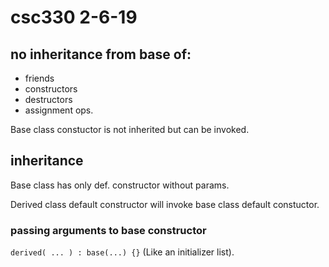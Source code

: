 # csc330 2-6-19

## no inheritance from base of:
- friends
- constructors
- destructors
- assignment ops.

Base class constuctor is not inherited but can be invoked.

## inheritance
Base class has only def. constructor without params.

Derived class default constructor will invoke base class default constuctor.

### passing arguments to base constructor
`derived( ... ) : base(...) {}`
(Like an initializer list).

